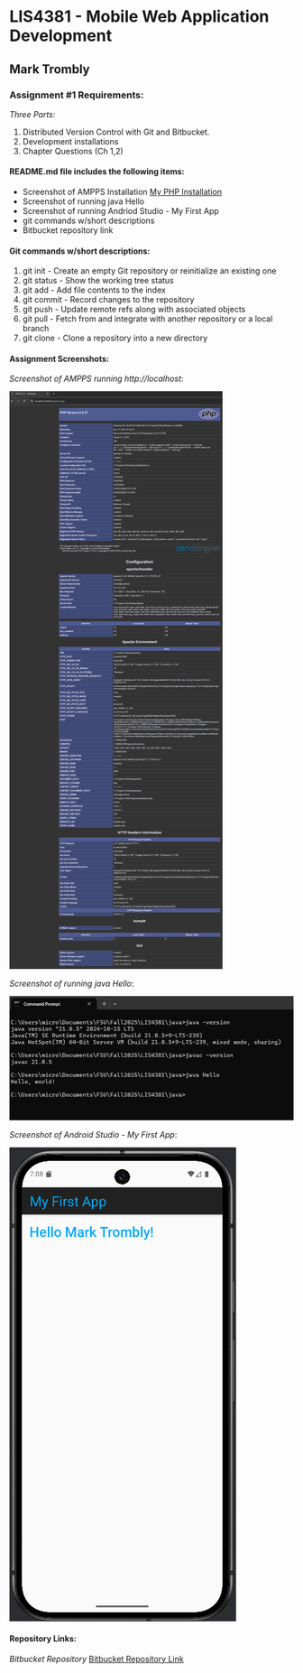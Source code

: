 # LIS4381 - Mobile Web Application Development

## Mark Trombly

### Assignment #1 Requirements:

*Three Parts:*

1. Distributed Version Control with Git and Bitbucket.
2. Development installations
3. Chapter Questions (Ch 1,2)

#### README.md file includes the following items:

* Screenshot of AMPPS Installation [My PHP Installation](img/ampps.png "My PHP Installation")
* Screenshot of running java Hello
* Screenshot of running Andriod Studio - My First App
* git commands w/short descriptions
* Bitbucket repository link

#### Git commands w/short descriptions:

1. git init - Create an empty Git repository or reinitialize an existing one
2. git status - Show the working tree status
3. git add - Add file contents to the index
4. git commit - Record changes to the repository
5. git push - Update remote refs along with associated objects
6. git pull - Fetch from and integrate with another repository or a local branch
7. git clone - Clone a repository into a new directory

#### Assignment Screenshots:

*Screenshot of AMPPS running ht<span>tp://</span>localhost*:

![AMPPS Installation Screenshot](img/ampps.png)

*Screenshot of running java Hello*:

![JDK Installation Screenshot](img/jdk_install.png)

*Screenshot of Android Studio - My First App*:

![Android Studio Installation Screenshot](img/android.png)

#### Repository Links:

*Bitbucket Repository*
[Bitbucket Repository Link](https://bitbucket.org/marktrombly/lis4381/src/master/ "Bitbucket Repository Link")